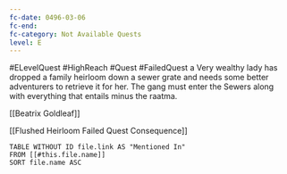 ```yaml
---
fc-date: 0496-03-06
fc-end: 
fc-category: Not Available Quests
level: E
---
```

#ELevelQuest #HighReach #Quest #FailedQuest
a Very wealthy lady has dropped a family heirloom down a sewer grate and needs some better adventurers to retrieve it for her.
The gang must enter the Sewers along with everything that entails minus the raatma. 

[[Beatrix Goldleaf]]

[[Flushed Heirloom Failed Quest Consequence]] 

```dataview
TABLE WITHOUT ID file.link AS "Mentioned In"
FROM [[#this.file.name]]
SORT file.name ASC
```
